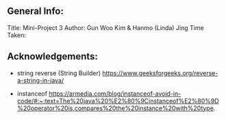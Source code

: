 

## General Info: 

Title: Mini-Project 3
Author: Gun Woo Kim & Hanmo (Linda) Jing
Time Taken: 

## Acknowledgements:

- string reverse (String Builder)
https://www.geeksforgeeks.org/reverse-a-string-in-java/

- instanceof
https://armedia.com/blog/instanceof-avoid-in-code/#:~:text=The%20java%20%E2%80%9Cinstanceof%E2%80%9D%20operator%20is,compares%20the%20instance%20with%20type.


